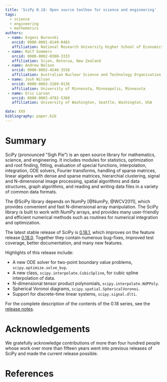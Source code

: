 ```yaml
---
title: 'SciPy 0.18: Open source toolbox for science and engineering'
tags:
  - science
  - engineering
  - mathematics
authors:
 - name: Evgeni Burovski
   orcid: 0000-0001-8149-0483
   affiliation: National Research University Higher School of Economics, Moscow, Russia
 - name: Ralf Gommers
   orcid: 0000-0002-0300-3333
   affiliation: Scion, Rotorua, New Zealand
 - name: Andrew Nelson
   orcid: 0000-0002-4548-3558
   affiliation: Australian Nuclear Science and Technology Organisation, Sydney, Australia
 - name: Josh Wilson
   orcid: 0000-0003-3169-9136
   affiliation: University of Minnesota, Minneapolis, Minnesota
 - name: Eric Larson
   orcid: 0000-0003-4782-5360
   affiliation: University of Washington, Seattle, Washington, USA

date: XXX
bibliography: paper.bib
---
```


# Summary

SciPy (pronounced "Sigh Pie") is an open source library for mathematics, science,
and engineering. It includes modules for statistics, optimization and root finding,
fitting,  evaluation of special functions, interpolation, integration, ODE solvers,
Fourier transforms, handling of sparse matrices, linear algebra with dense and
sparse matrices, hierarchial clustering, signal and N-dimensional image processing,
spatial algorithms and data structures, graph algorithms, and reading and
writing data files in a variety of common data formats.

The @SciPy library depends on NumPy [@NumPy, @WCV2011], which provides convenient
and fast N-dimensional array manipulation. The SciPy library is built to work with
NumPy arrays, and provides many user-friendly and efficient numerical methods such
as routines for numerical integration and optimization.

The latest stable release of SciPy is [0.18.1](@SciPy0181), which improves on the feature
release [0.18.0](SciPy0180). Together they contain numerous bug-fixes, improved test coverage,
better documentation, and many new features.

Highlights of this release include:

* A new ODE solver for two-point boundary value problems, `scipy.optimize.solve_bvp`.
* A new class, `scipy.interpolate.CubicSpline`, for cubic spline interpolation of data.
* N-dimensional tensor product polynomials, `scipy.interpolate.NdPPoly`.
* Spherical Voronoi diagrams, `scipy.spatial.SphericalVoronoi`.
* Support for discrete-time linear systems, `scipy.signal.dlti`.

For the complete description of the contents of the 0.18 series, see the
[release notes](https://github.com/scipy/scipy/releases/tag/v0.18.0).

# Acknowledgements

We gratefully acknowledge contributions of more than four hundred people whose work
over more than fifteen years went into previous releases of SciPy and made the
current release possible.


# References
